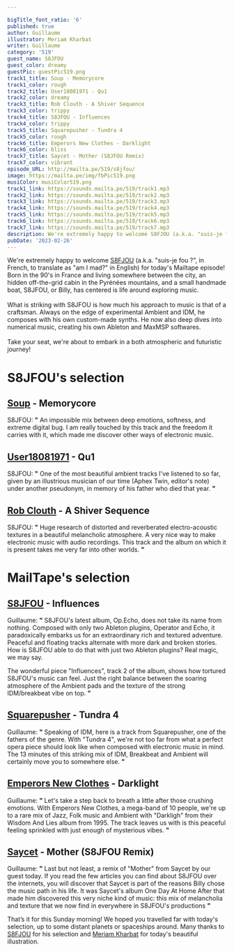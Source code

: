 ```yaml
---

bigTitle_font_ratio: '6'
published: true
author: Guillaume
illustrator: Meriam Kharbat
writer: Guillaume
category: '519'
guest_name: S8JFOU
guest_color: dreamy
guestPic: guestPic519.png
track1_title: Soup - Memorycore
track1_color: rough
track2_title: User18081971 - Qu1
track2_color: dreamy
track3_title: Rob Clouth - A Shiver Sequence
track3_color: trippy
track4_title: S8JFOU - Influences
track4_color: trippy
track5_title: Squarepusher - Tundra 4
track5_color: rough
track6_title: Emperors New Clothes - Darklight
track6_color: bliss
track7_title: Saycet - Mother (S8JFOU Remix)
track7_color: vibrant
episode_URL: http://mailta.pe/519/s8jfou/
image: https://mailta.pe/img/fbPic519.png
musiColor: musiColor519.png
track1_link: https://sounds.mailta.pe/519/track1.mp3
track2_link: https://sounds.mailta.pe/519/track2.mp3
track3_link: https://sounds.mailta.pe/519/track3.mp3
track4_link: https://sounds.mailta.pe/519/track4.mp3
track5_link: https://sounds.mailta.pe/519/track5.mp3
track6_link: https://sounds.mailta.pe/519/track6.mp3
track7_link: https://sounds.mailta.pe/519/track7.mp3
description: We're extremely happy to welcome S8FJOU (a.k.a. "suis-je fou ?", in French, to translate as "am I mad?" in English) for today's Mailtape episode! Born in the 90's in France and living somewhere between the city, an hidden off-the-grid cabin in the Pyrénées mountains, and a small handmade boat, S8JFOU, or Billy, has really centered is life around exploring music.
pubDate: '2023-02-26'
---
```

We're extremely happy to welcome
[S8FJOU](https://www.s8jfou.com/) (a.k.a. "suis-je fou ?", in French, to
translate as "am I mad?" in English) for today's Mailtape episode! Born in the
90's in France and living somewhere between the city, an hidden off-the-grid
cabin in the Pyrénées mountains, and a small handmade boat, S8JFOU, or
Billy, has centered is life around exploring music.<br /><br />What is striking
with S8JFOU is how much his approach to music is that of a craftsman. Always on
the edge of experimental Ambient and IDM, he composes with his own custom-made
synths. He now also deep dives into numerical music, creating his own Ableton
and MaxMSP softwares.<br /><br />Take your seat, we're about to embark in a both
atmospheric and futuristic journey!

# S8JFOU's selection

## [Soup](https://detund.bandcamp.com/track/memorycore) - Memorycore

S8JFOU: **"** An impossible mix between deep emotions, softness, and extreme
digital bug. I am really touched by this track and the freedom it carries with
it, which made me discover other ways of electronic music.


## [User18081971](https://soundcloud.com/user18081971/qu-1) - Qu1

S8JFOU: **"** One of the most beautiful ambient tracks I've listened to so far,
given by an illustrious musician of our time (Aphex Twin, editor's note) under
another pseudonym, in memory of his father who died that year. **"** 

## [Rob Clouth](https://robclouth.bandcamp.com/track/a-shiver-sequence) - A Shiver Sequence

S8JFOU: **"** Huge research of distorted and reverberated electro-acoustic
textures in a beautiful melancholic atmosphere. A very nice way to make
electronic music with audio recordings. This track and the album on which it is
present takes me very far into other worlds. **"** 

# MailTape's selection

## [S8JFOU](https://s8jfou.bandcamp.com/track/influences) - Influences

Guillaume: **"** S8JFOU's latest album, Op.Echo, does not take its name from
nothing. Composed with only two Ableton plugins, Operator and Echo, it
paradoxically embarks us for an extraordinary rich and textured adventure.
Peaceful and floating tracks alternate with more dark and broken stories. How is
S8JFOU able to do that with just two Ableton plugins? Real magic, we may say.

The wonderful piece "Influences", track 2 of the album, shows how tortured
S8JFOU's music can feel. Just the right balance between the soaring atmosphere
of the Ambient pads and the texture of the strong IDM/breakbeat vibe on
top. **"** 

## [Squarepusher](https://www.youtube.com/watch?v=u4UGYSs56MM) - Tundra 4

Guillaume: **"** Speaking of IDM, here is a track from Squarepusher, one of the
fathers of the genre. With "Tundra 4", we're not too far from what a perfect
opera piece should look like when composed with electronic music in mind.
The 13 minutes of this striking mix of IDM, Breakbeat and Ambient will certainly
move you to somewhere else. **"** 

## [Emperors New Clothes](https://www.youtube.com/watch?v=mJrjHJSJci0) - Darklight

Guillaume: **"** Let's take a step back to breath a little after those crushing
emotions. With Emperors New Clothes, a mega-band of 10 people, we're up to a
rare mix of Jazz, Folk music and Ambient with "Darkligh" from their Wisdom And
Lies album from 1995. The track leaves us with is this peaceful feeling
sprinkled with just enough of mysterious vibes. **"** 

## [Saycet](https://saycet-music.bandcamp.com/track/mother-s8jfou-remix) - Mother (S8JFOU Remix)

Guillaume: **"** Last but not least, a remix of "Mother" from Saycet by our guest
today. If you read the few articles you can find about S8JFOU over the
internets, you will discover that Saycet is part of the reasons Billy chose the
music path in his life. It was Saycet's album One Day At Home After that made
him discovered this very niche kind of music: this mix of melancholia and
texture that we now find in everywhere in S8JFOU's productions **"**  

That’s it for this Sunday morning! We hoped you travelled
far with today's selection, up to some distant planets or spaceships around.
Many thanks to [S8FJOU](https://www.s8jfou.com/) for his selection and [Meriam
Kharbat](https://www.meriamkharbat.com/illustration) for today's beautiful
illustration.

